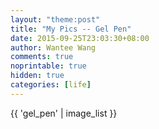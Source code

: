 ```yaml
---
layout: "theme:post"
title: "My Pics -- Gel Pen"
date: 2015-09-25T23:03:30+08:00
author: Wantee Wang
comments: true
noprintable: true
hidden: true
categories: [life]
---
```



<!-- more -->

{{ 'gel_pen' | image_list }}

